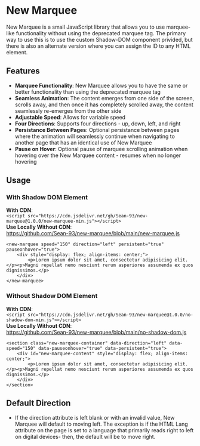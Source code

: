 # New Marquee

New Marquee is a small JavaScript library that allows you to use marquee-like functionality without using the deprecated marquee tag.  The primary way to use this is to use the <new-marquee> custom Shadow-DOM component privided, but there is also an alternate version where you can assign the ID to any HTML element.

## Features

- **Marquee Functionality**: New Marquee allows you to have the same or better functionality than using the deprecated marquee tag
- **Seamless Animation**: The content emerges from one side of the screen, scrolls away, and then once it has completely scrolled away, the content seamlessly re-emerges from the other side
- **Adjustable Speed**: Allows for variable speed
- **Four Directions**: Supports four directions - up, down, left, and right
- **Persistance Between Pages**: Optional persistance between pages where the animation will seamlessly continue when navigating to another page that has an identical use of New Marquee
- **Pause on Hover**: Optional pause of marquee scrolling animation when hovering over the New Marquee content - resumes when no longer hovering

## Usage

### With <new-marquee> Shadow DOM Element

**With CDN**:
<br>
```<script src="https://cdn.jsdelivr.net/gh/Sean-93/new-marquee@1.0.0/new-marquee-min.js"></script>```
<br>
**Use Locally Without CDN**:
<br>
https://github.com/Sean-93/new-marquee/blob/main/new-marquee.js

    <new-marquee speed="150" direction="left" persistent="true" pauseonhover="true">
        <div style="display: flex; align-items: center;">
            <p>Lorem ipsum dolor sit amet, consectetur adipisicing elit.</p><p>Magni repellat nemo nesciunt rerum asperiores assumenda ex quos dignissimos.</p>
        </div>
    </new-marquee>

### Without Shadow DOM Element

**With CDN**:
<br>
```<script src="https://cdn.jsdelivr.net/gh/Sean-93/new-marquee@1.0.0/no-shadow-dom-min.js"></script>```
<br>
**Use Locally Without CDN**:
<br>
https://github.com/Sean-93/new-marquee/blob/main/no-shadow-dom.js

    <section class="new-marquee-container" data-direction="left" data-speed="150" data-pauseonhover="true" data-persistent="true">
        <div id="new-marquee-content" style="display: flex; align-items: center;">
            <p>Lorem ipsum dolor sit amet, consectetur adipisicing elit.</p><p>Magni repellat nemo nesciunt rerum asperiores assumenda ex quos dignissimos.</p>
        </div>
    </section>

## Default Direction

- If the direction attribute is left blank or with an invalid value, New Marquee will default to moving left.  The exception is if the HTML Lang attribute on the page is set to a language that primarily reads right to left on digital devices- then, the default will be to move right.
